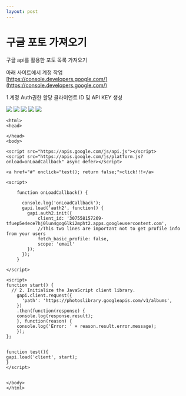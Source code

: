 ```yaml
---
layout: post
---
```


# 구글 포토 가져오기

구글 api를 활용한 포토 목록 가져오기
  
  
  
아래 사이트에서 계정 작업  
[https://console.developers.google.com/](https://console.developers.google.com/)  


1.계정 Auth권한 할당
클라이언트 ID 및 API KEY 생성  
  
  <img src="https://zzingyuna.github.io/image/googlephoto1.JPG"/>  
  <img src="https://zzingyuna.github.io/image/googlephoto2.JPG"/>  
  <img src="https://zzingyuna.github.io/image/googlephoto3.JPG"/>  
  <img src="https://zzingyuna.github.io/image/googlephoto4.JPG"/>  
  <img src="https://zzingyuna.github.io/image/googlephoto5.JPG"/>  
  
  
  
```
<html>
<head>
	
</head>
<body>

<script src="https://apis.google.com/js/api.js"></script>
<script src="https://apis.google.com/js/platform.js?onload=onLoadCallback" async defer></script>

<a href="#" onclick="test(); return false;">click!!!</a>

<script>

    function onLoadCallback() {

      console.log('onLoadCallback');
      gapi.load('auth2', function() {
        gapi.auth2.init({
            client_id: '307558157269-tfuep5e4ece7hj0lun4gog6lki2mpht2.apps.googleusercontent.com',
            //This two lines are important not to get profile info from your users
            fetch_basic_profile: false,
            scope: 'email'
        });        
      });     
    }

</script>

<script>
function start() {
  // 2. Initialize the JavaScript client library.
	gapi.client.request({
	  'path': 'https://photoslibrary.googleapis.com/v1/albums',
	})
	.then(function(response) {
	console.log(response.result);
	}, function(reason) {
	console.log('Error: ' + reason.result.error.message);
	});
};


function test(){
gapi.load('client', start);
}
</script>
    
    
</body>
</html>

```
  
  
   
   

